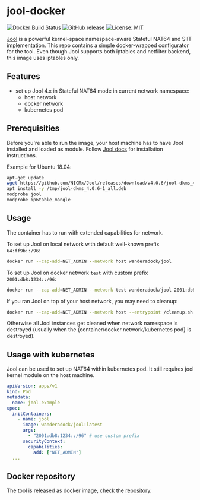 # jool-docker

[![Docker Build Status](https://img.shields.io/docker/cloud/build/wanderadock/jool)](https://hub.docker.com/r/wanderadock/jool/)
[![GitHub release](https://img.shields.io/github/v/release/wandera/jool-docker)](https://github.com/wandera/jool-docker/releases/latest)
[![License: MIT](https://img.shields.io/badge/License-MIT-yellow.svg)](https://github.com/wandera/jool-docker/blob/master/LICENSE)

[Jool](https://www.jool.mx/en/index.html) is a powerful kernel-space namespace-aware Stateful NAT64 and SIIT implementation.
This repo contains a simple docker-wrapped configurator for the tool.
Even though Jool supports both iptables and netfilter backend, this image uses iptables only.

## Features

* set up Jool 4.x in Stateful NAT64 mode in current network namespace:
  * host network
  * docker network
  * kubernetes pod

## Prerequisities

Before you're able to run the image, your host machine has to have Jool installed and loaded as module.
Follow [Jool docs](https://www.jool.mx/en/documentation.html) for installation instructions.

Example for Ubuntu 18.04:

```bash
apt-get update
wget https://github.com/NICMx/Jool/releases/download/v4.0.6/jool-dkms_4.0.6-1_all.deb -O /tmp/jool-dkms_4.0.6-1_all.deb
apt install -y /tmp/jool-dkms_4.0.6-1_all.deb
modprobe jool
modprobe ip6table_mangle
```

## Usage

The container has to run with extended capabilities for network.

To set up Jool on local network with default well-known prefix `64:ff9b::/96`:

```bash
docker run --cap-add=NET_ADMIN --network host wanderadock/jool
```

To set up Jool on docker network `test` with custom prefix `2001:db8:1234::/96`:

```bash
docker run --cap-add=NET_ADMIN --network test wanderadock/jool 2001:db8:1234::/96
```

If you ran Jool on top of your host network, you may need to cleanup:

```bash
docker run --cap-add=NET_ADMIN --network host --entrypoint /cleanup.sh wanderadock/jool
```

Otherwise all Jool instances get cleaned when network namespace is destroyed (usually when the {container/docker network/kubernetes pod} is destroyed).

## Usage with kubernetes

Jool can be used to set up NAT64 within kubernetes pod. It still requires jool kernel module on the host machine.

```yaml
apiVersion: apps/v1
kind: Pod
metadata:
  name: jool-example
spec:
  initContainers:
    - name: jool
      image: wanderadock/jool:latest
      args:
        - "2001:db8:1234::/96" # use custom prefix
      securityContext:
        capabilities:
          add: ["NET_ADMIN"]
  ...
```

## Docker repository

The tool is released as docker image, check the [repository](https://hub.docker.com/r/wanderadock/jool/).
